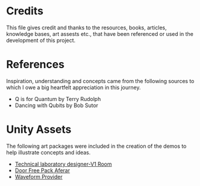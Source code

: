 # Credits

This file gives credit and thanks to the resources, books, articles, knowledge bases, art assests etc., that have been referenced or used in the development of this project.

# References
Inspiration, understanding and concepts came from the following sources to which I owe a big heartfelt appreciation in this journey.

* Q is for Quantum by Terry Rudolph
* Dancing with Qubits by Bob Sutor

# Unity Assets

The following art packages were included in the creation of the demos to help illustrate concepts and ideas.

* [Technical laboratory designer-V1 Room](https://assetstore.unity.com/packages/3d/technical-laboratory-designer-v1-room-93699)
* [Door Free Pack Aferar](https://assetstore.unity.com/packages/3d/props/interior/door-free-pack-aferar-148411)
* [Waveform Provider](https://github.com/EsProgram/WaveformProvider)